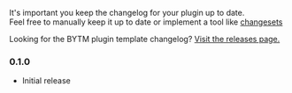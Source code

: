 It's important you keep the changelog for your plugin up to date.  
Feel free to manually keep it up to date or implement a tool like [changesets](https://github.com/changesets/changesets)  
  
Looking for the BYTM plugin template changelog? [Visit the releases page.](https://github.com/Sv443/BetterYTM-Plugin-Template/releases)

### 0.1.0
- Initial release
